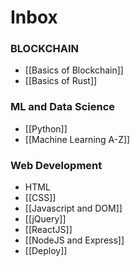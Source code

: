 # Inbox

### BLOCKCHAIN
- [[Basics of Blockchain]]
- [[Basics of Rust]]

### ML and Data Science
- [[Python]]
- [[Machine Learning A-Z]]

### Web Development
- HTML
- [[CSS]]
- [[Javascript and DOM]]
- [[jQuery]]
- [[ReactJS]]
- [[NodeJS and Express]]
- [[Deploy]]